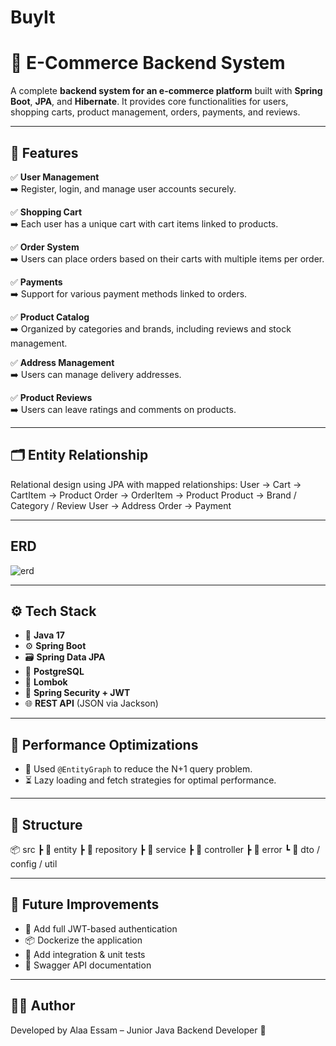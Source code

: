 # BuyIt
# 🛒 E-Commerce Backend System

A complete **backend system for an e-commerce platform** built with **Spring Boot**, **JPA**, and **Hibernate**. It provides core functionalities for users, shopping carts, product management, orders, payments, and reviews.

---

## 📌 Features

✅ **User Management**  
➡️ Register, login, and manage user accounts securely.

✅ **Shopping Cart**  
➡️ Each user has a unique cart with cart items linked to products.

✅ **Order System**  
➡️ Users can place orders based on their carts with multiple items per order.

✅ **Payments**  
➡️ Support for various payment methods linked to orders.

✅ **Product Catalog**  
➡️ Organized by categories and brands, including reviews and stock management.

✅ **Address Management**  
➡️ Users can manage delivery addresses.

✅ **Product Reviews**  
➡️ Users can leave ratings and comments on products.

---

## 🗂️ Entity Relationship

Relational design using JPA with mapped relationships:
User → Cart → CartItem → Product
Order → OrderItem → Product
Product → Brand / Category / Review
User → Address
Order → Payment


---
## ERD

![erd](https://github.com/user-attachments/assets/85d31ade-481f-462a-aa5f-054191fd689b)

---
## ⚙️ Tech Stack

- 🧠 **Java 17**
- ⚙️ **Spring Boot**
- 🗃 **Spring Data JPA**
- 🐘 **PostgreSQL**
- 🧵 **Lombok**
- 🔐 **Spring Security + JWT**
- 🌐 **REST API** (JSON via Jackson)

---

## 🚀 Performance Optimizations

- 📌 Used `@EntityGraph` to reduce the N+1 query problem.
- ⏳ Lazy loading and fetch strategies for optimal performance.

---

## 📁 Structure

📦 src
┣ 📂 entity
┣ 📂 repository
┣ 📂 service
┣ 📂 controller
┣ 📂 error
┗ 📂 dto / config / util


---

## 📮 Future Improvements

- 🔐 Add full JWT-based authentication
- 📦 Dockerize the application
- 🧪 Add integration & unit tests
- 🧾 Swagger API documentation

---

## 🧑‍💻 Author

Developed by Alaa Essam – Junior Java Backend Developer 🚀






